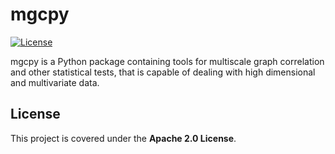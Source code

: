 # mgcpy

[![License](https://img.shields.io/badge/License-Apache%202.0-blue.svg)](https://opensource.org/licenses/Apache-2.0)

mgcpy is a Python package containing tools for multiscale graph correlation and other statistical tests, that is capable of dealing with high dimensional and multivariate data. 

## License

This project is covered under the **Apache 2.0 License**.